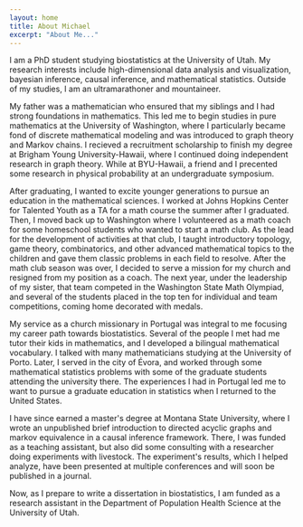 ```yaml
---
layout: home
title: About Michael
excerpt: "About Me..."
---
```


I am a PhD student studying biostatistics at the University of Utah. My research interests include high-dimensional data analysis and visualization, bayesian inference, causal inference, and mathematical statistics. Outside of my studies, I am an ultramarathoner and mountaineer.

My father was a mathematician  who ensured that my siblings and I  had strong foundations in mathematics. This led me to begin studies in pure mathematics at the University of Washington, where I particularly became fond of discrete mathematical modeling and was introduced to graph theory and Markov chains. I recieved a recruitment scholarship to finish my degree at Brigham Young University-Hawaii,  where I continued doing independent research in graph theory. While at BYU-Hawaii, a friend and I precented some research in physical probability at an undergraduate symposium.

After graduating, I wanted to excite younger generations to pursue an education in the mathematical sciences.  I worked at Johns Hopkins Center for Talented Youth as a TA for a math course the summer after I graduated. Then, I moved back up to Washington where I volunteered as a math coach for some homeschool students who wanted to start a math club. As the lead for the development of activities at that club, I taught introductory topology, game theory, combinatorics, and other advanced mathematical topics to the children and gave them classic problems in each field to resolve. After the math club season was over, I decided to serve a mission for my church and resigned from my position as a coach. The next year, under the leadership of my sister, that team competed in the Washington State Math Olympiad, and several of the students placed in the top ten for individual and team competitions, coming home decorated with medals.

My service as a church missionary in Portugal was integral to me focusing my career path towards biostatistics. Several of the people I met had me tutor their kids in mathematics, and I developed a bilingual mathematical vocabulary. I talked with many mathematicians studying at the University of Porto. Later, I served in the city of Évora, and worked through some mathematical statistics problems with some of the graduate students attending the university there. The experiences I had in Portugal led me to want to pursue a graduate education in statistics when I returned to the United States.

I have since earned a master's degree at Montana State University, where I wrote an unpublished brief introduction to directed acyclic graphs and markov equivalence in a causal inference framework. There, I was funded as a teaching assistant, but also did some consulting with a researcher doing experiments with livestock. The experiment's results, which I helped analyze, have been presented at multiple conferences and will soon be published in a journal.

Now, as I prepare to write a dissertation in biostatistics, I am funded as a research assistant in the Department of Population Health Science at the University of Utah.
